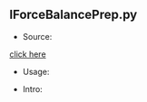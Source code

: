 ## lForceBalancePrep.py

* Source:

 [click here](https://github.com/leucinw/ComputTools/tree/master/src/lForceBalancePrep.py)

* Usage:

* Intro:


